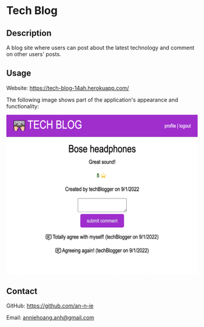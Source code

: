 # Tech Blog

## Description

A blog site where users can post about the latest technology and comment on other users' posts.

## Usage

Website: https://tech-blog-14ah.herokuapp.com/

The following image shows part of the application's appearance and functionality:

![Blog](./public/assets/post.png)


## Contact

GitHub: https://github.com/an-n-ie

Email: anniehoang.anh@gmail.com

